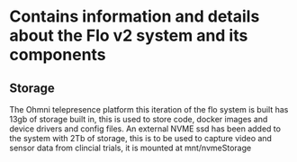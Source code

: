 # Contains information and details about the Flo v2 system and its components

## Storage

The Ohmni telepresence platform this iteration of the flo system is built has 13gb of storage built in, this is used to store code, docker images and device drivers and config files.
An external NVME ssd has been added to the system with 2Tb of storage, this is to be used to capture video and sensor data from clincial trials, it is mounted at mnt/nvmeStorage
